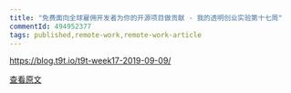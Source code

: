```yaml
---
title: "免费面向全球雇佣开发者为你的开源项目做贡献 - 我的透明创业实验第十七周"
commentId: 494952377
tags: published,remote-work,remote-work-article
---
```


https://blog.t9t.io/t9t-week17-2019-09-09/
    
[查看原文](https://github.com/lotosbin/lotosbin.github.io/issues/90)
    